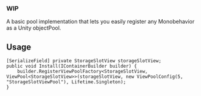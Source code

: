 ### WIP
A basic pool implementation that lets you easily register any Monobehavior as a Unity objectPool.

## Usage
```
[SerializeField] private StorageSlotView storageSlotView;
public void Install(IContainerBuilder builder) {
	builder.RegisterViewPoolFactory<StorageSlotView, ViewPool<StorageSlotView>>(storageSlotView, new ViewPoolConfig(5, "StorageSlotViewPool"), Lifetime.Singleton);
}

```
